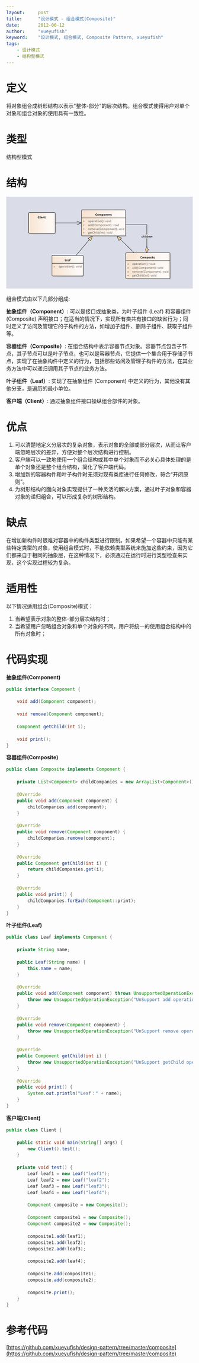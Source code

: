 ```yaml
---
layout:     post
title:      "设计模式 - 组合模式(Composite)"
date:       2012-06-12
author:     "xueyufish"
keyword:    "设计模式, 组合模式, Composite Pattern, xueyufish"
tags:
    - 设计模式
    - 结构型模式
---
```


# 定义
将对象组合成树形结构以表示"整体-部分"的层次结构。组合模式使得用户对单个对象和组合对象的使用具有一致性。

# 类型
结构型模式

# 结构
![组合模式结构](/assets/attachment/design-pattern/42f47ef4e360ab86e6d9b23e8e433510.png)

组合模式由以下几部分组成:

**抽象组件（Component）**: 可以是接口或抽象类，为叶子组件 (Leaf) 和容器组件 (Composite) 声明接口；在适当的情况下，实现所有类共有接口的缺省行为；同时定义了访问及管理它的子构件的方法，如增加子组件、删除子组件、获取子组件等。

**容器组件（Composite）**: 在组合结构中表示容器节点对象。容器节点包含子节点，其子节点可以是叶子节点，也可以是容器节点，它提供一个集合用于存储子节点，实现了在抽象构件中定义的行为，包括那些访问及管理子构件的方法，在其业务方法中可以递归调用其子节点的业务方法。

**叶子组件（Leaf）**: 实现了在抽象组件 (Component) 中定义的行为，其他没有其他分支，是遍历的最小单位。

**客户端（Client）**: 通过抽象组件接口操纵组合部件的对象。

# 优点
1. 可以清楚地定义分层次的复杂对象，表示对象的全部或部分层次，从而让客户端忽略层次的差异，方便对整个层次结构进行控制。
2. 客户端可以一致地使用一个组合结构或其中单个对象而不必关心具体处理的是单个对象还是整个组合结构，简化了客户端代码。
3. 增加新的容器构件和叶子构件时无须对现有类库进行任何修改，符合“开闭原则”。
4. 为树形结构的面向对象实现提供了一种灵活的解决方案，通过叶子对象和容器对象的递归组合，可以形成复杂的树形结构。

# 缺点
在增加新构件时很难对容器中的构件类型进行限制。如果希望一个容器中只能有某些特定类型的对象，使用组合模式时，不能依赖类型系统来施加这些约束，因为它们都来自于相同的抽象层，在这种情况下，必须通过在运行时进行类型检查来实现，这个实现过程较为复杂。

# 适用性

以下情况适用组合(Composite)模式：

1. 当希望表示对象的整体-部分层次结构时；
2. 当希望用户忽略组合对象和单个对象的不同，用户将统一的使用组合结构中的所有对象时；

# 代码实现

**抽象组件(Component)**
```java
public interface Component {

    void add(Component component);

    void remove(Component component);

    Component getChild(int i);

    void print();
}
```

**容器组件(Composite)**
```java
public class Composite implements Component {

    private List<Component> childCompanies = new ArrayList<Component>();

    @Override
    public void add(Component component) {
        childCompanies.add(component);
    }

    @Override
    public void remove(Component component) {
        childCompanies.remove(component);
    }

    @Override
    public Component getChild(int i) {
        return childCompanies.get(i);
    }

    @Override
    public void print() {
        childCompanies.forEach(Component::print);
    }
}
```

**叶子组件(Leaf)**
```java
public class Leaf implements Component {

    private String name;

    public Leaf(String name) {
        this.name = name;
    }

    @Override
    public void add(Component component) throws UnsupportedOperationException {
        throw new UnsupportedOperationException("UnSupport add operation with Leaf obj");
    }

    @Override
    public void remove(Component component) {
        throw new UnsupportedOperationException("UnSupport remove operation with Leaf obj");
    }

    @Override
    public Component getChild(int i) {
        throw new UnsupportedOperationException("UnSupport getChild operation with Leaf obj");
    }

    @Override
    public void print() {
        System.out.println("Leaf：" + name);
    }
}
```

**客户端(Client)**
```java
public class Client {

    public static void main(String[] args) {
        new Client().test();
    }

    private void test() {
        Leaf leaf1 = new Leaf("leaf1");
        Leaf leaf2 = new Leaf("leaf2");
        Leaf leaf3 = new Leaf("leaf3");
        Leaf leaf4 = new Leaf("leaf4");

        Component composite = new Composite();

        Component composite1 = new Composite();
        Component composite2 = new Composite();

        composite1.add(leaf1);
        composite1.add(leaf2);
        composite2.add(leaf3);

        composite2.add(leaf4);

        composite.add(composite1);
        composite.add(composite2);

        composite.print();
    }
}
```

# 参考代码
[https://github.com/xueyufish/design-pattern/tree/master/composite](https://github.com/xueyufish/design-pattern/tree/master/composite)